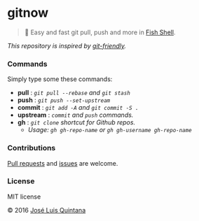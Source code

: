 # gitnow
> :tropical_fish: Easy and fast git pull, push and more in [Fish Shell](https://fishshell.com/).

*This repository is inspired by [git-friendly](https://github.com/jamiew/git-friendly).*

### Commands
Simply type some these commands:

- **pull** : *`git pull --rebase` and `git stash`*
- **push** :  *`git push --set-upstream`*
- **commit** : *`git add -A` and `git commit -S .`*
- **upstream** : *`commit` and `push` commands.*
- **gh** : *`git clone` shortcut for Github repos.*
  - *Usage: `gh gh-repo-name` or `gh gh-username gh-repo-name`*

### Contributions

[Pull requests](https://github.com/joseluisq/gitnow/pulls) and [issues](https://github.com/joseluisq/gitnow/issues) are welcome.

### License
MIT license

© 2016 [José Luis Quintana](http://git.io/joseluisq)
